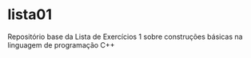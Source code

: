 # lista01
Repositório base da Lista de Exercícios 1 sobre construções básicas na linguagem de programação C++
